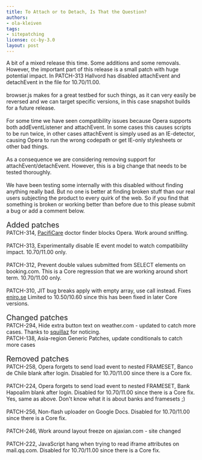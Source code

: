 ```yaml
---
title: To Attach or to Detach, Is That the Question?
authors:
- ola-kleiven
tags:
- sitepatching
license: cc-by-3.0
layout: post
---
```

A bit of a mixed release this time. Some additions and some removals. However, the important part of this release is a small patch with huge potential impact. In PATCH-313 Hallvord has disabled attachEvent and detachEvent in the file for 10.70/11.00.<br/><br/>browser.js makes for a great testbed for such things, as it can very easily be reversed and we can target specific versions, in this case snapshot builds for a future release.<br/><br/>For some time we have seen compatibility issues because Opera supports both addEventListener and attachEvent. In some cases this causes scripts to be run twice, in other cases attachEvent is simply used as an IE-detector, causing Opera to run the wrong codepath or get IE-only stylesheets or other bad things.<br/><br/>As a consequence we are considering removing support for attachEvent/detachEvent. However, this is a big change that needs to be tested thoroughly.<br/><br/>We have been testing some internally with this disabled without finding anything really bad. But no one is better at finding broken stuff than our real users subjecting the product to every quirk of the web. So if you find that something is broken or working better than before due to this please submit a bug or add a comment below.<br/><br/><span style="font-size: 140%">Added patches</span><br/>PATCH-314, <a href="http://www.pacificare.com/" target="_blank">PacifiCare</a> doctor finder blocks Opera. Work around sniffing.<br/><br/>PATCH-313, Experimentally disable IE event model to watch compatibility impact. 10.70/11.00 only.<br/><br/>PATCH-312, Prevent double values submitted from SELECT elements on booking.com. This is a Core regression that we are working around short term. 10.70/11.00 only.<br/><br/>PATCH-310, JIT bug breaks apply with empty array, use call instead. Fixes <a href="http://kartor.eniro.se" target="_blank">eniro.se</a> Limited to 10.50/10.60 since this has been fixed in later Core versions.<br/> <br/><span style="font-size: 140%">Changed patches</span><br/>PATCH-294, Hide extra button text on weather.com - updated to catch more cases. Thanks to <a href="http://my.opera.com/squillaz/" target="_blank">squillaz</a> for noticing.<br/>PATCH-138, Asia-region Generic Patches, update conditionals to catch more cases<br/> <br/><span style="font-size: 140%">Removed patches</span><br/>PATCH-258, Opera forgets to send load event to nested FRAMESET, Banco de Chile blank after login. Disabled for 10.70/11.00 since there is a Core fix.<br/><br/>PATCH-224, Opera forgets to send load event to nested FRAMESET, Bank Hapoalim blank after login. Disabled for 10.70/11.00 since there is a Core fix. Yes, same as above. Don&#39;t know what it is about banks and framesets ;)<br/><br/>PATCH-256, Non-flash uploader on Google Docs. Disabled for 10.70/11.00 since there is a Core fix.<br/><br/>PATCH-246, Work around layout freeze on ajaxian.com - site changed<br/><br/>PATCH-222, JavaScript hang when trying to read iframe attributes on mail.qq.com. Disabled for 10.70/11.00 since there is a Core fix.
